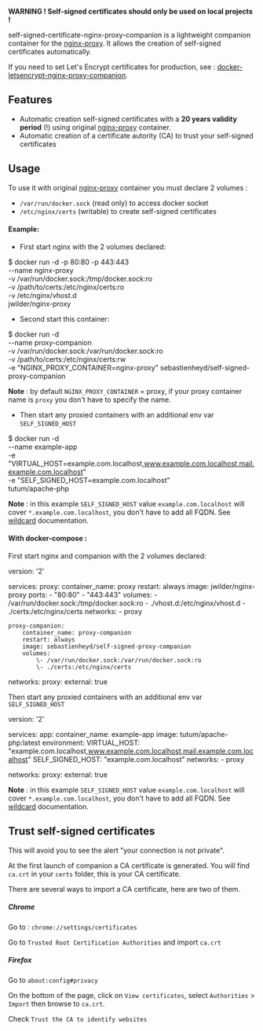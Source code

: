 **WARNING ! Self-signed certificates should only be used on local projects !**

self-signed-certificate-nginx-proxy-companion is a lightweight companion container for the [nginx-proxy](https://github.com/jwilder/nginx-proxy). It allows the creation of self-signed certificates automatically.

If you need to set Let's Encrypt certificates for production, see : [docker-letsencrypt-nginx-proxy-companion](https://github.com/JrCs/docker-letsencrypt-nginx-proxy-companion).

## <a id="user-content-features"></a>[](#features)Features

- Automatic creation self-signed certificates with a **20 years validity period** (!) using original [nginx-proxy](https://github.com/jwilder/nginx-proxy) container.
- Automatic creation of a certificate autority (CA) to trust your self-signed certificates

## <a id="user-content-usage"></a>[](#usage)Usage

To use it with original [nginx-proxy](https://github.com/jwilder/nginx-proxy) container you must declare 2 volumes :

- `/var/run/docker.sock` (read only) to access docker socket
- `/etc/nginx/certs` (writable) to create self-signed certificates

#### <a id="user-content-example"></a>[](#example)Example:

- First start nginx with the 2 volumes declared:

$ docker run -d -p 80:80 -p 443:443 \
    --name nginx-proxy \
    -v /var/run/docker.sock:/tmp/docker.sock:ro \
    -v /path/to/certs:/etc/nginx/certs:ro \
    -v /etc/nginx/vhost.d \
    jwilder/nginx-proxy

- Second start this container:

$ docker run -d \
    --name proxy-companion \
    -v /var/run/docker.sock:/var/run/docker.sock:ro \
    -v /path/to/certs:/etc/nginx/certs:rw \
    -e "NGINX\_PROXY\_CONTAINER=nginx-proxy"
    sebastienheyd/self-signed-proxy-companion

**Note** : by default `NGINX_PROXY_CONTAINER` = proxy, if your proxy container name is `proxy` you don't have to specify the name.

- Then start any proxied containers with an additional env var `SELF_SIGNED_HOST`

$ docker run -d \
    --name example-app \
    -e "VIRTUAL_HOST=example.com.localhost,www.example.com.localhost,mail.example.com.localhost" \
    -e "SELF\_SIGNED\_HOST=example.com.localhost" \
    tutum/apache-php

**Note** : in this example `SELF_SIGNED_HOST` value `example.com.localhost` will cover `*.example.com.localhost`, you don't have to add all FQDN. See [wildcard](https://github.com/jwilder/nginx-proxy#wildcard-certificates) documentation.

#### <a id="user-content-with-docker-compose-"></a>[](#with-docker-compose-)With docker-compose :

First start nginx and companion with the 2 volumes declared:

version: '2'

services:
    proxy:
        container_name: proxy
        restart: always
        image: jwilder/nginx-proxy
        ports:
            \- "80:80"
            \- "443:443"
        volumes:
            \- /var/run/docker.sock:/tmp/docker.sock:ro
            \- ./vhost.d:/etc/nginx/vhost.d
            \- ./certs:/etc/nginx/certs
        networks:
            \- proxy

    proxy-companion:        
        container_name: proxy-companion
        restart: always
        image: sebastienheyd/self-signed-proxy-companion
        volumes:
            \- /var/run/docker.sock:/var/run/docker.sock:ro
            \- ./certs:/etc/nginx/certs

networks:
    proxy:
        external: true

Then start any proxied containers with an additional env var `SELF_SIGNED_HOST`

version: '2'

services:
    app:
        container_name: example-app
        image: tutum/apache-php:latest
        environment:
            VIRTUAL_HOST: "example.com.localhost,www.example.com.localhost,mail.example.com.localhost"
            SELF\_SIGNED\_HOST: "example.com.localhost"
        networks:
            \- proxy

networks:
    proxy:
        external: true

**Note** : in this example `SELF_SIGNED_HOST` value `example.com.localhost` will cover `*.example.com.localhost`, you don't have to add all FQDN. See [wildcard](https://github.com/jwilder/nginx-proxy#wildcard-certificates) documentation.

## <a id="user-content-trust-self-signed-certificates"></a>[](#trust-self-signed-certificates)Trust self-signed certificates

This will avoid you to see the alert "your connection is not private".

At the first launch of companion a CA certificate is generated. You will find `ca.crt` in your `certs` folder, this is your CA certificate.

There are several ways to import a CA certificate, here are two of them.

##### <a id="user-content-chrome"></a>[](#chrome)Chrome

Go to : `chrome://settings/certificates`

Go to `Trusted Root Certification Authorities` and import `ca.crt`

##### <a id="user-content-firefox"></a>[](#firefox)Firefox

Go to `about:config#privacy`

On the bottom of the page, click on `View certificates`, select `Authorities` \> `Import` then browse to `ca.crt`.

Check `Trust the CA to identify websites`